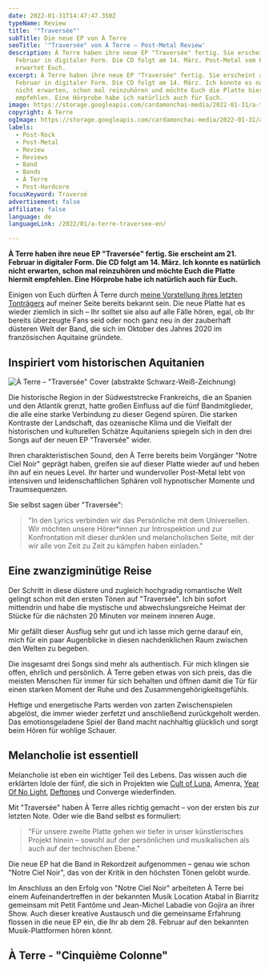 ```yaml
---
date: 2022-01-31T14:47:47.350Z
typeName: Review
title: '"Traversée"'
subTitle: Die neue EP von À Terre
seoTitle: '"Traversée" von À Terre – Post-Metal Review'
description: À Terre haben ihre neue EP "Traversée" fertig. Sie erscheint am 21.
  Februar in digitaler Form. Die CD folgt am 14. März. Post-Metal vom Feinsten
  erwartet Euch.
excerpt: À Terre haben ihre neue EP "Traversée" fertig. Sie erscheint am 21.
  Februar in digitaler Form. Die CD folgt am 14. März. Ich konnte es natürlich
  nicht erwarten, schon mal reinzuhören und möchte Euch die Platte hiermit
  empfehlen. Eine Hörprobe habe ich natürlich auch für Euch.
image: https://storage.googleapis.com/cardamonchai-media/2022-01-31/a-terre-traversee-jpg-imagine-080808_000000_1024_768/640.webp
copyright: À Terre
ogImage: https://storage.googleapis.com/cardamonchai-media/2022-01-31/a-terre-traversee-fb-png-imagine-080808_0d0d0d_1200_628/640.webp
labels:
  - Post-Rock
  - Post-Metal
  - Review
  - Reviews
  - Band
  - Bands
  - À Terre
  - Post-Hardcore
focusKeyword: Traversé
advertisement: false
affiliate: false
language: de
languageLink: /2022/01/a-terre-traversee-en/

---
```


**À Terre haben ihre neue EP "Traversée" fertig. Sie erscheint am 21. Februar in digitaler Form. Die CD folgt am 14. März. Ich konnte es natürlich nicht erwarten, schon mal reinzuhören und möchte Euch die Platte hiermit empfehlen. Eine Hörprobe habe ich natürlich auch für Euch.**

Einigen von Euch dürften À Terre durch [meine Vorstellung ihres letzten Tonträgers](/2021/05/a-terre-notre-ciel-noir/) auf meiner Seite bereits bekannt sein. Die neue Platte hat es wieder ziemlich in sich – Ihr solltet sie also auf alle Fälle hören, egal, ob Ihr bereits überzeugte Fans seid oder noch ganz neu in der zauberhaft düsteren Welt der Band, die sich im Oktober des Jahres 2020 im französischen Aquitaine gründete.

## Inspiriert vom historischen Aquitanien

![À Terre – "Traversée" Cover (abstrakte Schwarz-Weiß-Zeichnung)](https://storage.googleapis.com/cardamonchai-media/2022-01-31/a-terre-traversee-cover-jpg-imagine-080808_000000_1080_1080/640.webp 'À Terre – "Traversée"')

Die historische Region in der Südweststrecke Frankreichs, die an Spanien und den Atlantik grenzt, hatte großen Einfluss auf die fünf Bandmitglieder, die alle eine starke Verbindung zu dieser Gegend spüren. Die starken Kontraste der Landschaft, das ozeanische Klima und die Vielfalt der historischen und kulturellen Schätze Aquitaniens spiegeln sich in den drei Songs auf der neuen EP "Traversée" wider.

Ihren charakteristischen Sound, den À Terre bereits beim Vorgänger "Notre Ciel Noir" geprägt haben, greifen sie auf dieser Platte wieder auf und heben ihn auf ein neues Level. Ihr harter und wundervoller Post-Metal lebt von intensiven und leidenschaftlichen Sphären voll hypnotischer Momente und Traumsequenzen.

Sie selbst sagen über "Traversée":

> "In den Lyrics verbinden wir das Persönliche mit dem Universellen. Wir möchten unsere Hörer\*innen zur Introspektion und zur Konfrontation mit dieser dunklen und melancholischen Seite, mit der wir alle von Zeit zu Zeit zu kämpfen haben einladen."

## Eine zwanzigminütige Reise

Der Schritt in diese düstere und zugleich hochgradig romantische Welt gelingt schon mit den ersten Tönen auf "Traversée". Ich bin sofort mittendrin und habe die mystische und abwechslungsreiche Heimat der Stücke für die nächsten 20 Minuten vor meinem inneren Auge.

Mir gefällt dieser Ausflug sehr gut und ich lasse mich gerne darauf ein, mich für ein paar Augenblicke in diesen nachdenklichen Raum zwischen den Welten zu begeben.

Die insgesamt drei Songs sind mehr als authentisch. Für mich klingen sie offen, ehrlich und persönlich. À Terre geben etwas von sich preis, das die meisten Menschen für immer für sich behalten und öffnen damit die Tür für einen starken Moment der Ruhe und des Zusammengehörigkeitsgefühls.

Heftige und energetische Parts werden von zarten Zwischenspielen abgelöst, die immer wieder zerfetzt und anschließend zurückgeholt werden. Das emotionsgeladene Spiel der Band macht nachhaltig glücklich und sorgt beim Hören für wohlige Schauer.

## Melancholie ist essentiell

Melancholie ist eben ein wichtiger Teil des Lebens. Das wissen auch die erklärten Idole der fünf, die sich in Projekten wie [Cult of Luna](/tag/cult-of-luna), Amenra, [Year Of No Light](/2021/05/year-of-no-light-consolamentum/), [Deftones](/tag/deftones) und Converge wiederfinden.

Mit "Traversée" haben À Terre alles richtig gemacht – von der ersten bis zur letzten Note. Oder wie die Band selbst es formuliert:

> "Für unsere zweite Platte gehen wir tiefer in unser künstlerisches Projekt hinein – sowohl auf der persönlichen und musikalischen als auch auf der technischen Ebene."

Die neue EP hat die Band in Rekordzeit aufgenommen – genau wie schon "Notre Ciel Noir", das von der Kritik in den höchsten Tönen gelobt wurde.

Im Anschluss an den Erfolg von "Notre Ciel Noir" arbeiteten À Terre bei einem Aufeinandertreffen in der bekannten Musik Location Atabal in Biarritz gemeinsam mit Petit Fantôme und Jean-Michel Labadie von Gojira an ihrer Show. Auch dieser kreative Austausch und die gemeinsame Erfahrung flossen in die neue EP ein, die Ihr ab dem 28. Februar auf den bekannten Musik-Plattformen hören könnt.

## À Terre - "Cinquième Colonne"

<YouTube id="Zt5CvN8tkm0" />
